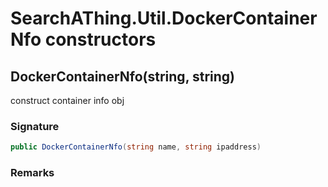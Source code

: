 # SearchAThing.Util.DockerContainerNfo constructors
## DockerContainerNfo(string, string)
construct container info obj

### Signature
```csharp
public DockerContainerNfo(string name, string ipaddress)
```
### Remarks

